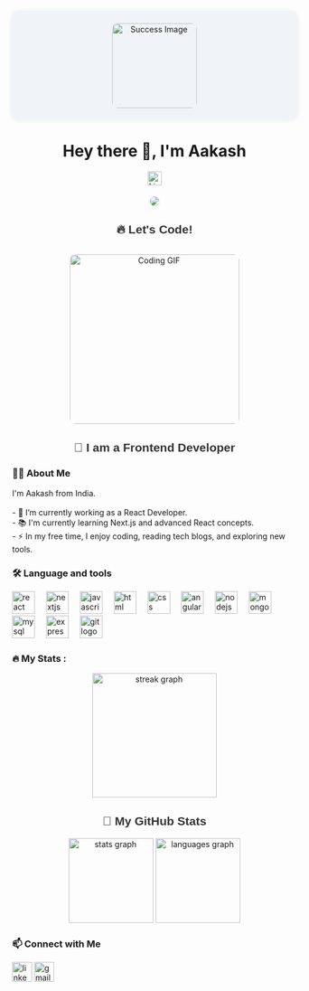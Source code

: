 <div align="center" style="background-color:#f0f4f8; padding:20px; border-radius:10px; box-shadow: 0 0 10px rgba(0, 0, 0, 0.1);">
  <img height="150" src="https://media.istockphoto.com/id/1025929386/vector/successful-young-man-holding-using-laptop-computer-and-showing-gesturing-thumbs-up-sign.jpg?s=612x612&w=0&k=20&c=7tEJ-O7cEX-j84H-g60WV-991sL0t8P0WlaY7PxBJn8=" alt="Success Image" style="border-radius:10px;" />
</div>

<h1 align="center">Hey there 👋, I'm Aakash</h1>

<div align="center">
  <a href="https://www.linkedin.com/in/aakashkr97" target="_blank" style="text-decoration:none;">
    <img src="https://img.shields.io/static/v1?message=LinkedIn&logo=linkedin&label=&color=0077B5&logoColor=white&labelColor=&style=for-the-badge" height="25" alt="LinkedIn logo" />
  </a>
</div>

<div align="center" style="margin-top: 20px;">
  <img src="https://visitor-badge.laobi.icu/badge?page_id=aakash.aakash&" style="border-radius:10px; box-shadow: 0 0 5px rgba(0, 0, 0, 0.1);" />
</div>

<div align="center" style="margin-top: 30px;">
  <h2 style="color:#333; font-family:Arial, sans-serif;">🔥 Let's Code!</h2>
  <img src="https://media.giphy.com/media/l1J9qemh1La8b0Rag/giphy.gif" alt="Coding GIF" style="border-radius:10px; width: 300px; margin-top: 15px;" />
</div>

<div align="center" style="margin-top: 30px;">
  <h2 style="color:#333; font-family:Arial, sans-serif;">🚀 I am a Frontend Developer</h2>
  
</div>

<h3 align="left">👩‍💻 About Me</h3>

<p align="left">I'm Aakash from India.<br><br>- 🔭 I’m currently working as a React Developer.<br>- 📚 I'm currently learning Next.js and advanced React concepts.<br>- ⚡ In my free time, I enjoy coding, reading tech blogs, and exploring new tools.</p>

<h3 align="left">🛠 Language and tools</h3>

<div align="left">
  <img src="https://cdn.jsdelivr.net/gh/devicons/devicon/icons/react/react-original-wordmark.svg" height="40" alt="react logo" />
  <img width="12" />
  <img src="https://cdn.jsdelivr.net/gh/devicons/devicon/icons/nextjs/nextjs-line.svg" height="40" alt="nextjs logo" />
  <img width="12" />
  <img src="https://cdn.jsdelivr.net/gh/devicons/devicon/icons/javascript/javascript-original.svg" height="40" alt="javascript logo" />
  <img width="12" />
  <img src="https://cdn.jsdelivr.net/gh/devicons/devicon/icons/html5/html5-original-wordmark.svg" height="40" alt="html logo" />
  <img width="12" />
  <img src="https://cdn.jsdelivr.net/gh/devicons/devicon/icons/css3/css3-original-wordmark.svg" height="40" alt="css logo" />
  <img width="12" />
  <img src="https://cdn.jsdelivr.net/gh/devicons/devicon/icons/angularjs/angularjs-original.svg" height="40" alt="angular logo" />
  <img width="12" />
  <img src="https://cdn.jsdelivr.net/gh/devicons/devicon/icons/nodejs/nodejs-original-wordmark.svg" height="40" alt="nodejs logo" />
  <img width="12" />
  <img src="https://cdn.jsdelivr.net/gh/devicons/devicon/icons/mongodb/mongodb-original-wordmark.svg" height="40" alt="mongodb logo" />
  <img width="12" />
  <img src="https://cdn.jsdelivr.net/gh/devicons/devicon/icons/mysql/mysql-original-wordmark.svg" height="40" alt="mysql logo" />
  <img width="12" />
  <img src="https://cdn.jsdelivr.net/gh/devicons/devicon/icons/express/express-original-wordmark.svg" height="40" alt="express logo" />
  <img width="12" />
  <img src="https://cdn.jsdelivr.net/gh/devicons/devicon/icons/git/git-original-wordmark.svg" height="40" alt="git logo" />
</div>

<h3 align="left">🔥 My Stats :</h3>

<div align="center">
  <img src="https://streak-stats.demolab.com?user=aakash&locale=en&mode=daily&theme=dark&hide_border=false&border_radius=5&order=3" height="220" alt="streak graph" />
</div>

<div align="center" style="margin-top: 30px;">
  <h2 style="color:#333; font-family:Arial, sans-serif;">🌟 My GitHub Stats</h2>
  <img src="https://github-readme-stats.vercel.app/api?username=aakashkr97&hide_title=false&hide_rank=false&show_icons=true&include_all_commits=true&count_private=true&disable_animations=false&theme=dracula&locale=en&hide_border=false" height="150" alt="stats graph" />
  <img src="https://github-readme-stats.vercel.app/api/top-langs?username=aakashkr97&locale=en&hide_title=false&layout=compact&card_width=320&langs_count=5&theme=dracula&hide_border=false" height="150" alt="languages graph" />
</div>

<h3 align="left">📫 Connect with Me</h3>

<div align="left">
  <a href="https://www.linkedin.com/in/aakashkr97" target="_blank" style="text-decoration:none;">
    <img src="https://img.shields.io/static/v1?message=LinkedIn&logo=linkedin&label=&color=0077B5&logoColor=white&labelColor=&style=for-the-badge" height="35" alt="linkedin logo" />
  </a>
  <a href="mailto:aakashkr97@gmail.com" target="_blank" style="text-decoration:none;">
    <img src="https://img.shields.io/static/v1?message=Gmail&logo=gmail&label=&color=D14836&logoColor=white&labelColor=&style=for-the-badge" height="35" alt="gmail logo" />
  </a>
</div>

<br clear="both">


